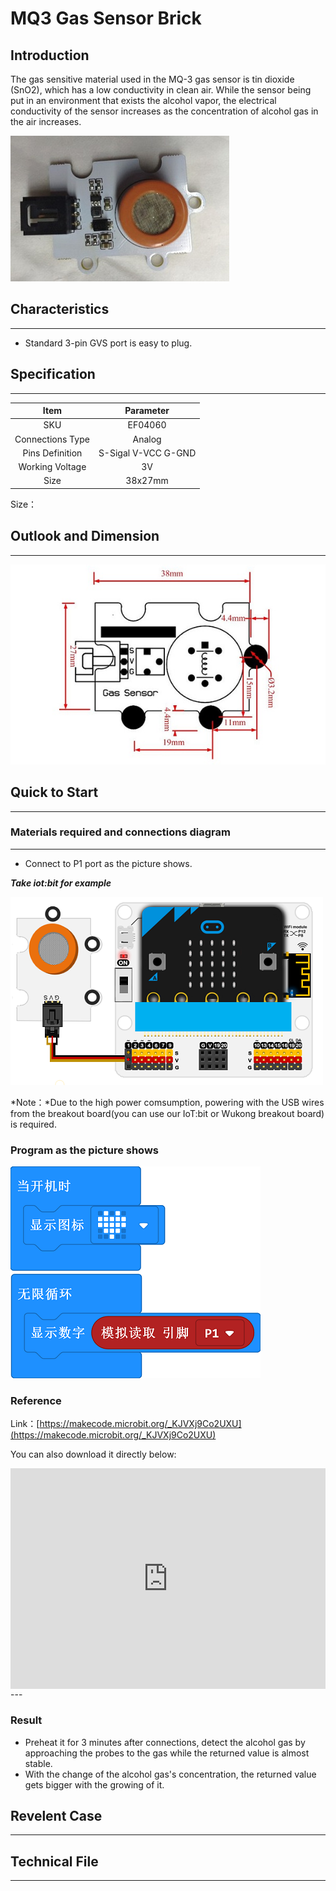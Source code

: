 # MQ3 Gas Sensor Brick

## Introduction
The gas sensitive material used in the MQ-3 gas sensor is tin dioxide (SnO2), which has a low conductivity in clean air. While the sensor being put in an environment that exists the alcohol vapor, the electrical conductivity of the sensor increases as the concentration of alcohol gas in the air increases.


![](./images/04060_01.png)






## Characteristics
---
- Standard 3-pin GVS port is easy to plug. 
## Specification

---

Item | Parameter 
:-: | :-: 
SKU|EF04060
Connections Type|Analog
Pins Definition|S-Sigal V-VCC G-GND
Working Voltage|3V
Size|38x27mm

Size：

## Outlook and Dimension

---



![](./images/04060_02.png)



## Quick to Start

---

### Materials required and connections diagram 

---

- Connect to P1 port as the picture shows. 

***Take iot:bit for example***



![](./images/04060_03.png)


*Note：*Due to the high power comsumption, powering with the USB wires from the breakout board(you can use our IoT:bit or Wukong breakout board) is required. 


### Program as the picture shows 



![](./images/04060_04.png)


### Reference
Link：[https://makecode.microbit.org/_KJVXj9Co2UXU](https://makecode.microbit.org/_KJVXj9Co2UXU)

You can also download it directly below:

<div style="position:relative;height:0;padding-bottom:70%;overflow:hidden;"><iframe style="position:absolute;top:0;left:0;width:100%;height:100%;" src="https://makecode.microbit.org/#pub:_KJVXj9Co2UXU" frameborder="0" sandbox="allow-popups allow-forms allow-scripts allow-same-origin"></iframe></div>  
---

### Result
- Preheat it for 3 minutes after connections, detect the alcohol gas by approaching the probes to the gas while the returned value is almost stable.
- With the change of the alcohol gas's concentration, the returned value gets bigger with the growing of it.
## 

## Revelent Case

---

## Technical File

---
